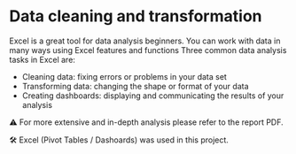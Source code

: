 # Data cleaning and transformation

Excel is a great tool for data analysis beginners. You can work with data in many ways using Excel features and functions
Three common data analysis tasks in Excel are:
  - Cleaning data: fixing errors or problems in your data set
  - Transforming data: changing the shape or format of your data
  - Creating dashboards: displaying and communicating the results of your analysis

⚠️ For more extensive and in-depth analysis please refer to the report PDF.

🛠️ Excel (Pivot Tables / Dashoards) was used in this project.
